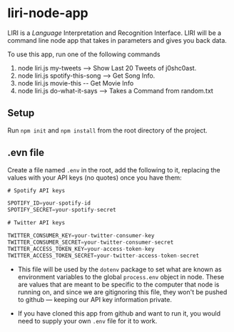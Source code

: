 # liri-node-app
LIRI is a _Language_ Interpretation and Recognition Interface. LIRI will be a command line node app that takes in parameters and gives you back data.

To use this app, run one of the following commands
1) node liri.js my-tweets --> Show Last 20 Tweets of j0shc0ast.
2) node liri.js spotify-this-song <song name here> --> Get Song Info.
3) node liri.js movie-this <movie name here> -- Get Movie Info
4) node liri.js do-what-it-says --> Takes a Command from random.txt

## Setup

Run `npm init` and `npm install` from the root directory of the project.

## .evn file

Create a file named `.env` in the root, add the following to it, replacing the values with your API keys (no quotes) once you have them:

```js
# Spotify API keys

SPOTIFY_ID=your-spotify-id
SPOTIFY_SECRET=your-spotify-secret

# Twitter API keys

TWITTER_CONSUMER_KEY=your-twitter-consumer-key
TWITTER_CONSUMER_SECRET=your-twitter-consumer-secret
TWITTER_ACCESS_TOKEN_KEY=your-access-token-key
TWITTER_ACCESS_TOKEN_SECRET=your-twitter-access-token-secret

```

* This file will be used by the `dotenv` package to set what are known as environment variables to the global `process.env` object in node. These are values that are meant to be specific to the computer that node is running on, and since we are gitignoring this file, they won't be pushed to github &mdash; keeping our API key information private.

* If you have cloned this app from github and want to run it, you would need to supply your own `.env` file for it to work.
